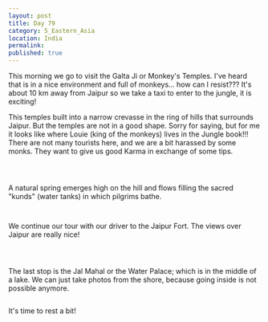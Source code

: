```yaml
---
layout: post
title: Day 79
category: 5_Eastern_Asia
location: India
permalink: 
published: true
---
```


This morning we go to visit the Galta Ji or Monkey's Temples. I've heard that is in a nice environment and full of monkeys... how can I resist??? It's about 10 km away from Jaipur so we take a taxi to enter to the jungle, it is exciting!

This temples built into a narrow crevasse in the ring of hills that surrounds Jaipur. But the temples are not in a good shape. Sorry for saying, but for me it looks like where Louie (king of the monkeys) lives in the Jungle book!!! There are not many tourists here, and we are a bit harassed by some monks. They want to give us good Karma in exchange of some tips.

<p><a
href="https://lh3.googleusercontent.com/9fxqDybVbarnWcq2SWc9TSQ2Q-UqpQw9apnG_ySB0bWQVc2uI2_jC4McB4CDzbGBVhadgZYYz8oI6y1i2k-S4HJKvE21uCo09hzPk0XSWkq8fkxzui4Ov_OZpGxfGA2bM1GijQ1l72yfmTdwWFs6aDX4dRPG7PgzKKdJCsfn3h-cSiXrlXvXVsFEM-Br7N4qeUgk1vElnX5yXt_6gRRkQYXhK8TwfFZ6e0mC8SkD9rzjTwivR9KODtxsVfV_dBB_p76i96zlo-YdOlDMr1bPv5MMmylkKNv9Nk6l94CegfM3bnh4DZjs0V-54qz1wFO1jQP1SWXepisTP13QPP1aQFO2LxYcgAoq_Q7EWWVfCVuxqwM6Xjjja5UA-tuEVUeVZdjbFO4FLX6eoGImQmAGX---QIn6zDv3y8QytXvbfeU2VmQHO8IGDAvtg9WonQVS35yWSYMn_vPrmAnJHABZUlIOmPiUp8f62dP7oB6zxtghb6AGDrRg0Q8hVSvAHR0zMpQ1VvfcLQEDoryJOwEoibnhwvHbbNzqxMe42DJ5Gn9yp4rCklfKNXAIBUuds_2ANeUPNvaVvMjazxcCS67uAghARx-47bHpcPWOdXn_27_LiUICPIdb2a1PsxSlx_G5I8cVvSaEZQjM7jgzidVsQFQFhv8N4oTDqqKHiQsxwM4O99o9xT7CxoM9CA=w836-h627-no"><img 
src="https://lh3.googleusercontent.com/9fxqDybVbarnWcq2SWc9TSQ2Q-UqpQw9apnG_ySB0bWQVc2uI2_jC4McB4CDzbGBVhadgZYYz8oI6y1i2k-S4HJKvE21uCo09hzPk0XSWkq8fkxzui4Ov_OZpGxfGA2bM1GijQ1l72yfmTdwWFs6aDX4dRPG7PgzKKdJCsfn3h-cSiXrlXvXVsFEM-Br7N4qeUgk1vElnX5yXt_6gRRkQYXhK8TwfFZ6e0mC8SkD9rzjTwivR9KODtxsVfV_dBB_p76i96zlo-YdOlDMr1bPv5MMmylkKNv9Nk6l94CegfM3bnh4DZjs0V-54qz1wFO1jQP1SWXepisTP13QPP1aQFO2LxYcgAoq_Q7EWWVfCVuxqwM6Xjjja5UA-tuEVUeVZdjbFO4FLX6eoGImQmAGX---QIn6zDv3y8QytXvbfeU2VmQHO8IGDAvtg9WonQVS35yWSYMn_vPrmAnJHABZUlIOmPiUp8f62dP7oB6zxtghb6AGDrRg0Q8hVSvAHR0zMpQ1VvfcLQEDoryJOwEoibnhwvHbbNzqxMe42DJ5Gn9yp4rCklfKNXAIBUuds_2ANeUPNvaVvMjazxcCS67uAghARx-47bHpcPWOdXn_27_LiUICPIdb2a1PsxSlx_G5I8cVvSaEZQjM7jgzidVsQFQFhv8N4oTDqqKHiQsxwM4O99o9xT7CxoM9CA=w836-h627-no" alt=""></a></p>

<p><a
href="https://lh3.googleusercontent.com/VPsrwCouAvPhwePHoEVBNHD8_Cg7aFCk3x4u0vXOWGnwMEdn_1ckynJbt0QUMDBimofcTzZT9xq3o6CfPT3kRxpdOoT0D_YaEASlye0PbX1OuWa3_W1vAKVOjQmT3cmT609Ibb4GuZQUtKfk9PwMoMl2fDUIYkm5b4_krWcKXJJ3oTcuUcNzxfiq5vywnL4C4qaBOWQ7BVHCNxvX6q71kV2H5LWoo8_R0f5MD5H2LqMP7EV_FxbreTA5me9J7q473_9fqE2yCF0PwTYNYN5j_t8JDg5HLIibMBNGe9wPDaBxaEKuAG_1LQrb-1bBkqhagdSeoG-MUKC9pxM_vPzGDueyS-Br0iQHJ2DaVOdynPJQaaXm5uvJYGl3TQZCBIraedsh1yCGKymwfKR-v93S4reDr0zhtyUg4dM1hNjE1oOrKJq_sY0PbkY4clwsQohwlb2znHl82tAPWfGH4nfYhGaevLSt7AtbaDSNwRlffKxEgQOX4QeXSckhxuWzhIeJ9FvwqR-jjk5Jb8L_g5qQ4u4g5pTcjJ0c1Z2zahi7aSBVG9BhQZGa_iR0YWmB0-lqKCYtMctE7WJMrIa1BIbRcteu6eIpuVf7sd5srZRgEQso25yQGnRr4x9Kn_F9LjcVhunKbN5d62tgYjk7naCHLz3tc03quXLfWP0xrHHfu6O3mUxymCqQECe5bQ=w836-h627-no"><img 
src="https://lh3.googleusercontent.com/VPsrwCouAvPhwePHoEVBNHD8_Cg7aFCk3x4u0vXOWGnwMEdn_1ckynJbt0QUMDBimofcTzZT9xq3o6CfPT3kRxpdOoT0D_YaEASlye0PbX1OuWa3_W1vAKVOjQmT3cmT609Ibb4GuZQUtKfk9PwMoMl2fDUIYkm5b4_krWcKXJJ3oTcuUcNzxfiq5vywnL4C4qaBOWQ7BVHCNxvX6q71kV2H5LWoo8_R0f5MD5H2LqMP7EV_FxbreTA5me9J7q473_9fqE2yCF0PwTYNYN5j_t8JDg5HLIibMBNGe9wPDaBxaEKuAG_1LQrb-1bBkqhagdSeoG-MUKC9pxM_vPzGDueyS-Br0iQHJ2DaVOdynPJQaaXm5uvJYGl3TQZCBIraedsh1yCGKymwfKR-v93S4reDr0zhtyUg4dM1hNjE1oOrKJq_sY0PbkY4clwsQohwlb2znHl82tAPWfGH4nfYhGaevLSt7AtbaDSNwRlffKxEgQOX4QeXSckhxuWzhIeJ9FvwqR-jjk5Jb8L_g5qQ4u4g5pTcjJ0c1Z2zahi7aSBVG9BhQZGa_iR0YWmB0-lqKCYtMctE7WJMrIa1BIbRcteu6eIpuVf7sd5srZRgEQso25yQGnRr4x9Kn_F9LjcVhunKbN5d62tgYjk7naCHLz3tc03quXLfWP0xrHHfu6O3mUxymCqQECe5bQ=w836-h627-no" alt=""></a></p>

<p><a
href="https://lh3.googleusercontent.com/F9QzWUDR70OZmuV7GCNWu4ZOhghFr84fk2TQIZTC3Ih6tVj0KZcNL30K6Pd76DwVA4rDSwV2Qy5FM5KCeQVzT_JxneM1mq5jIXzKVgnQdp40clw3x2_5_Mq4J9fEdl8Zmhc9YRroGApbgSQl7weP8Z7lDMsBB79psRZQZkhWg27Et_3taYP4Qz5B6JV5lW_eawJXQGxS9UGnfr9IN8g-HyCDtq4Lq3DZqGDh_mA7C5n1bIBWi499dbztgdLarx-RMy-FmfwnPRnqevfHcdHut4EUTM2SpGpVe99jvz1E92ZK_2n81sX-wOQwlQb6PAgMfdDjTWOsfpnb4Uy8sidyns6gM1Qi6NxnEAIbMn0ETkyEVMilSuB0n-iOXj9juzpFSCk5UCtL0qmUO1toAWLZLPWxQ9TZGVLhr-Om3e0Rz2WCIhcZ47NeUp9lCA-n80-gcjWrs2ZdU9_mqXqznYC53dU1nWRXPploMT-eTYnQtpg4Xjun0yOvyuqxLoELku5RpzgMzFPjPQ33RQEn4I7ap7MGY3m6E0DKlvhSgr4048krVDWrO8KXQeU-piRUhn1akbqMi8Dm-i-KGVdgxHzcUHzbd_K4LnV_9RY47bM0NkARWcWOeLsycyCo_kegVhFR5e-9SiifZCQ8g_0t3bQC2NGkD8Hqpr1zHnalbcZwx6ZHUwf80c66kdKSNQ=w836-h627-no"><img 
src="https://lh3.googleusercontent.com/F9QzWUDR70OZmuV7GCNWu4ZOhghFr84fk2TQIZTC3Ih6tVj0KZcNL30K6Pd76DwVA4rDSwV2Qy5FM5KCeQVzT_JxneM1mq5jIXzKVgnQdp40clw3x2_5_Mq4J9fEdl8Zmhc9YRroGApbgSQl7weP8Z7lDMsBB79psRZQZkhWg27Et_3taYP4Qz5B6JV5lW_eawJXQGxS9UGnfr9IN8g-HyCDtq4Lq3DZqGDh_mA7C5n1bIBWi499dbztgdLarx-RMy-FmfwnPRnqevfHcdHut4EUTM2SpGpVe99jvz1E92ZK_2n81sX-wOQwlQb6PAgMfdDjTWOsfpnb4Uy8sidyns6gM1Qi6NxnEAIbMn0ETkyEVMilSuB0n-iOXj9juzpFSCk5UCtL0qmUO1toAWLZLPWxQ9TZGVLhr-Om3e0Rz2WCIhcZ47NeUp9lCA-n80-gcjWrs2ZdU9_mqXqznYC53dU1nWRXPploMT-eTYnQtpg4Xjun0yOvyuqxLoELku5RpzgMzFPjPQ33RQEn4I7ap7MGY3m6E0DKlvhSgr4048krVDWrO8KXQeU-piRUhn1akbqMi8Dm-i-KGVdgxHzcUHzbd_K4LnV_9RY47bM0NkARWcWOeLsycyCo_kegVhFR5e-9SiifZCQ8g_0t3bQC2NGkD8Hqpr1zHnalbcZwx6ZHUwf80c66kdKSNQ=w836-h627-no" alt=""></a></p>

A natural spring emerges high on the hill and flows filling the sacred "kunds" (water tanks) in which pilgrims bathe.

<p><a
href="https://lh3.googleusercontent.com/mHcoEMRl-hGrjX9eKbLQ5JP3b3hVvc4eYn8OIJrCyb_cjrI_mgjQaVJ7wts1Iz8UqCAUWH_Ou6Z8f3Gal_uzys7KkNinasLpts8nIG8cAIAIW6UOG0tpH-u2UYXg5ZGcUFgwFTgNEK8zQLWLMTF1q35WqfjE9O_NzhCfHe3WDDu9BDdndJoJqFUDWE_Pa0qw04skVgIr5TRYrDexDZQvJHH3_0gEMwh1-QFsZEGwEr7fa0uwjbgPBgmt4QrUKvaywr-1XW2o1P1mNLkEIaVU3uc3DEo9MUVuvPD9lUkYx_BPiER9RWExID1DxeAfR3iaB15uZ2Kz3ygjDAa7zf77wDSHywkOjgIkLfYU6bQMn9SiwbjMsTcnDcreMlzzilNodF4vYcdCEsPEhlMEnsCsgWdr8GWIwCOceRqPviy6V0Iu2_wEkB1lDnjzvtqmevHEZY7hXFeXym-1MbK7RZWgwEtGyQiAWeueVL-5sEkrJEI5GIDWQsW9C3hCxtx84HpFMZZPHWmDIBD8mx50-3ic3YlsbuwRWUVSXORtgH_1BvLrn0aoJWdmxBNlm87q4NTsmE5aILtpMQX6Ji-1PSey9yIIXUNDsoSwJmJs2hJ-5aE881-HD9BqwxNwwoT2LL-v5W4RGwGTX1ak2eIAJ-E98i2rb2XGLr2T6FcfXJvaDLCPALDN_9eWtncYkQ=w836-h627-no"><img 
src="https://lh3.googleusercontent.com/mHcoEMRl-hGrjX9eKbLQ5JP3b3hVvc4eYn8OIJrCyb_cjrI_mgjQaVJ7wts1Iz8UqCAUWH_Ou6Z8f3Gal_uzys7KkNinasLpts8nIG8cAIAIW6UOG0tpH-u2UYXg5ZGcUFgwFTgNEK8zQLWLMTF1q35WqfjE9O_NzhCfHe3WDDu9BDdndJoJqFUDWE_Pa0qw04skVgIr5TRYrDexDZQvJHH3_0gEMwh1-QFsZEGwEr7fa0uwjbgPBgmt4QrUKvaywr-1XW2o1P1mNLkEIaVU3uc3DEo9MUVuvPD9lUkYx_BPiER9RWExID1DxeAfR3iaB15uZ2Kz3ygjDAa7zf77wDSHywkOjgIkLfYU6bQMn9SiwbjMsTcnDcreMlzzilNodF4vYcdCEsPEhlMEnsCsgWdr8GWIwCOceRqPviy6V0Iu2_wEkB1lDnjzvtqmevHEZY7hXFeXym-1MbK7RZWgwEtGyQiAWeueVL-5sEkrJEI5GIDWQsW9C3hCxtx84HpFMZZPHWmDIBD8mx50-3ic3YlsbuwRWUVSXORtgH_1BvLrn0aoJWdmxBNlm87q4NTsmE5aILtpMQX6Ji-1PSey9yIIXUNDsoSwJmJs2hJ-5aE881-HD9BqwxNwwoT2LL-v5W4RGwGTX1ak2eIAJ-E98i2rb2XGLr2T6FcfXJvaDLCPALDN_9eWtncYkQ=w836-h627-no" alt=""></a></p>

<p><a
href="https://lh3.googleusercontent.com/7n3akdQbkoXRZbOKwa8AdYWQeVcPYcqm8S54rV4qKCQXHLKxix6Tph62IJXAJzrXysSh-iyQGioiSB7krWEoK-LALKPiZsCEsUnqApSR4v_DIslrOii0N2of35N9KEeF-h3qp08DRBuboB1GJ6dBJ5uYgiPz1jv6WNdR8MjuWC0ESP_l4cwl7L9h2Jey3SEwlYyU0_OAStwLwMa64QXQ4DGpZu3qYfA_h6f49HvbqOIum1187tT3JqTTtrKih1nLEmTS3gA-pb19iAWhX6vA-HzlPXdssI9Qpj4dbkacykhKWfYr1du-g93MuKz4tbB1FEdooXfgELDv5Xb6t81xm7EBlrOsM0fkwAiJcoRIGRHgAldSXtatj34OsRo7N9A1yo5RN39zQEWmsoY5mhQVaE4Mr686FMERAAOdbVPaiag3K9fW6nfrkZrY4-BmKvPceLgzJ1WKkSMLi0w1cKhVJ1FdvWhDXWL3hDkpUWr5KcIW2YDqGiDREdckzATgQV5yHJm_fljs-aZfpABAad-hmUMv-w8qn5vEwfgmw0OaXuQ1Aa8jNSbOOm4ke8iiWvE8bdhowig1XXRwtDV7N66vtYnVPvVrLlzHnIEAPwEmGzlgNYWGYZZwH1az6WetRCCKkSWc8DEGHrQ950EIKson8o2-2-D9HyRak6gzu2eQ3CK8QAOujVC3YcaG-g=w377-h502-no"><img 
src="https://lh3.googleusercontent.com/7n3akdQbkoXRZbOKwa8AdYWQeVcPYcqm8S54rV4qKCQXHLKxix6Tph62IJXAJzrXysSh-iyQGioiSB7krWEoK-LALKPiZsCEsUnqApSR4v_DIslrOii0N2of35N9KEeF-h3qp08DRBuboB1GJ6dBJ5uYgiPz1jv6WNdR8MjuWC0ESP_l4cwl7L9h2Jey3SEwlYyU0_OAStwLwMa64QXQ4DGpZu3qYfA_h6f49HvbqOIum1187tT3JqTTtrKih1nLEmTS3gA-pb19iAWhX6vA-HzlPXdssI9Qpj4dbkacykhKWfYr1du-g93MuKz4tbB1FEdooXfgELDv5Xb6t81xm7EBlrOsM0fkwAiJcoRIGRHgAldSXtatj34OsRo7N9A1yo5RN39zQEWmsoY5mhQVaE4Mr686FMERAAOdbVPaiag3K9fW6nfrkZrY4-BmKvPceLgzJ1WKkSMLi0w1cKhVJ1FdvWhDXWL3hDkpUWr5KcIW2YDqGiDREdckzATgQV5yHJm_fljs-aZfpABAad-hmUMv-w8qn5vEwfgmw0OaXuQ1Aa8jNSbOOm4ke8iiWvE8bdhowig1XXRwtDV7N66vtYnVPvVrLlzHnIEAPwEmGzlgNYWGYZZwH1az6WetRCCKkSWc8DEGHrQ950EIKson8o2-2-D9HyRak6gzu2eQ3CK8QAOujVC3YcaG-g=w377-h502-no" alt=""></a></p>

We continue our tour with our driver to the Jaipur Fort. The views over Jaipur are really nice!

<p><a
href="https://lh3.googleusercontent.com/W6Jo4ybxo4lY2QvkEogJNdc0dLyXUsn7WaB9lZbDEfNe_RXtbEsAh12BkOhTgcjZNs8el2KJblN7Afa3grZBOnM6_nLPr2eLHN5PVowfNeXGVKtzmdLjmriOtX1u1xGvBVPFRHNG-UOW8z9ipOQBjEYW_VKchmAO3HwbxEMUAsXrAe3cj1UdjAYfy3u8FggU2Re-hP0EOnJ03HzGfdKvUrP77PWrmUHEWHjiellCu6otIbhfo02PXgOkkPbJRxH9-N8fz6lEe0AMD-PU3Y7xDH8NGoQaAmW9WWWIWEQ1g8B-VZbjxhRs3MSEhunrGA5AtHXPdPvKWJYzmyZi6Lfk-jMfL3HGRw31_ApKJlxXK8IHSKuzn_SCTYylfS2lHiUDkoLWTNYILW7Essgh12FT2UbTObb49CmXPCVClRRHIfPZU60SWGAUXZIzQcrrPA5TpPgAgoD_6io5QGTpNa-XmY9hlwUFhbLc3V2saZNBzboEsBQReXYckPJ5oQo-JXHfUeR9_cOlnNRGu7_zT4IBBqALjIcxHfJdJhOa4VQnE2pmiWaRoiQ1OncvgTRUK3tDeiCl9Wup_crsat6jlSBzppwhNkpop2MRNBa-bFGNORMApIuv5RJFPvQnVfK_QltmX8zthtnWG-PTBY9A64jAi3uC2dHO9vaebB5PGMqiqp87WcLlyu1Un3-Yxw=w836-h627-no"><img 
src="https://lh3.googleusercontent.com/W6Jo4ybxo4lY2QvkEogJNdc0dLyXUsn7WaB9lZbDEfNe_RXtbEsAh12BkOhTgcjZNs8el2KJblN7Afa3grZBOnM6_nLPr2eLHN5PVowfNeXGVKtzmdLjmriOtX1u1xGvBVPFRHNG-UOW8z9ipOQBjEYW_VKchmAO3HwbxEMUAsXrAe3cj1UdjAYfy3u8FggU2Re-hP0EOnJ03HzGfdKvUrP77PWrmUHEWHjiellCu6otIbhfo02PXgOkkPbJRxH9-N8fz6lEe0AMD-PU3Y7xDH8NGoQaAmW9WWWIWEQ1g8B-VZbjxhRs3MSEhunrGA5AtHXPdPvKWJYzmyZi6Lfk-jMfL3HGRw31_ApKJlxXK8IHSKuzn_SCTYylfS2lHiUDkoLWTNYILW7Essgh12FT2UbTObb49CmXPCVClRRHIfPZU60SWGAUXZIzQcrrPA5TpPgAgoD_6io5QGTpNa-XmY9hlwUFhbLc3V2saZNBzboEsBQReXYckPJ5oQo-JXHfUeR9_cOlnNRGu7_zT4IBBqALjIcxHfJdJhOa4VQnE2pmiWaRoiQ1OncvgTRUK3tDeiCl9Wup_crsat6jlSBzppwhNkpop2MRNBa-bFGNORMApIuv5RJFPvQnVfK_QltmX8zthtnWG-PTBY9A64jAi3uC2dHO9vaebB5PGMqiqp87WcLlyu1Un3-Yxw=w836-h627-no" alt=""></a></p>

<p><a
href="https://lh3.googleusercontent.com/dgk7wA4nFZldO_gfwSo9rhGpDj2ot0mhh3bANAd23l26eogz_P4mkZ7E27dWxR3ZXGaSU1FtcYtSz-b-bwWii3_7T-ADDXnUVFldBuZHEed1DfC-g2V_bsUMd-HmbQuhCVmtzgSxOayIrTwE8Pbdp_PJ7bW0Zr4auXePgRJdS-Mh4QZUz5slBAVcjx3LzKyfgblBo-VBFBmUjRoeGR--m_9Rx8WaCUzmuUiYNG3isiACcggEO5MLVVA3XIdhwpIpoGJqr-JI4IViAoeCzbDyLQljUVlTuwVr922DDBiW00Lr0xsgloWLVmlhfHkFH2BiZL7SJndgPi4UXBVrpuj60AIveDshuQZtZNOXsOOTVJchfL9ksusPhxTERxvhEDL-vpQL2nGtdndYNnhi8_pigiQ8T6uuNi-0sVbOm9j7i3X5YZoCV3ekrw6OA0d80pE9Zfpjmhs6XJF333rNxSt21Aq9z49wRSdtFCmdQIHW8VuAPsEolvQXVMF1pn2nmgNQfpeY1C7yvSligtXvwvcqvDffq0ZrqX7clYEcnr4UtpA8hZ7T14Oj0_XUo1ymRIaz18DD9nXmzsIdvTYNKc0w276qZ8eI8gnKDZO2NbJ5OhKtKOI4cRHYVQY1pqVa7Xil4k4PuKoziCtb3LUKJe-esBjaK-vBz0GxfTkXZc0D-Zp0C9yJLGKEWJmU7w=w836-h627-no"><img 
src="https://lh3.googleusercontent.com/dgk7wA4nFZldO_gfwSo9rhGpDj2ot0mhh3bANAd23l26eogz_P4mkZ7E27dWxR3ZXGaSU1FtcYtSz-b-bwWii3_7T-ADDXnUVFldBuZHEed1DfC-g2V_bsUMd-HmbQuhCVmtzgSxOayIrTwE8Pbdp_PJ7bW0Zr4auXePgRJdS-Mh4QZUz5slBAVcjx3LzKyfgblBo-VBFBmUjRoeGR--m_9Rx8WaCUzmuUiYNG3isiACcggEO5MLVVA3XIdhwpIpoGJqr-JI4IViAoeCzbDyLQljUVlTuwVr922DDBiW00Lr0xsgloWLVmlhfHkFH2BiZL7SJndgPi4UXBVrpuj60AIveDshuQZtZNOXsOOTVJchfL9ksusPhxTERxvhEDL-vpQL2nGtdndYNnhi8_pigiQ8T6uuNi-0sVbOm9j7i3X5YZoCV3ekrw6OA0d80pE9Zfpjmhs6XJF333rNxSt21Aq9z49wRSdtFCmdQIHW8VuAPsEolvQXVMF1pn2nmgNQfpeY1C7yvSligtXvwvcqvDffq0ZrqX7clYEcnr4UtpA8hZ7T14Oj0_XUo1ymRIaz18DD9nXmzsIdvTYNKc0w276qZ8eI8gnKDZO2NbJ5OhKtKOI4cRHYVQY1pqVa7Xil4k4PuKoziCtb3LUKJe-esBjaK-vBz0GxfTkXZc0D-Zp0C9yJLGKEWJmU7w=w836-h627-no" alt=""></a></p>

<p><a
href="https://lh3.googleusercontent.com/2rRLZerP8XLxEb3F1_TqPs1DPOIz4n4o4OOYkOiJYMX1MSuhAfBcr5WsMREBLifFYw1ayS3Gx4IHz6BJJhkQTBzGwqoYAQrWeEVw3FnZP1M2MavZTeW7sV4Ye9sawP6Ey7ZITqOUgko9bnT4HCJr-DIjP-G9YJI632t4Ba_QzMO7PwJ_-ZwMqzDSMgsKJ9tLPM2E2NQMLOw_E2GJDPPFJjFMaAw68PLw9nijhBkG9RAUEOK6mfM0TmkrUwDP2sF6px_tGDhaPpx44DlOuUVWTkODupwQWgIKOHcwrIthqmBM-ebDi4SfcxXDhnb0onfehH6ItoqUFz4uPtq7xADUpcoREWQxeI6FEgR50_nYH9jJ8fULzQrSaoMbW_SL4cu0tlj19-3x7IffT8R10tOYq4zbvksRWKRmKAxbPYIDzxsovdv7c2C0HTPu9hR7rsA_IyKQZA2CzUSQSdcQYh0BqhZhyPVrlhnT-04ogMud_VW8ojAnhYjiROHu_yatdZY7Wl9fNOndwWEL8ByDsEqAEwZdF_85fg2f6LG00mO0P8iHURr_BFI45WNNXP6nOwGO4YZ0NBFKDZL9_E0FJNVBObdvVpsJocb_EjuFJ87znv_pu-LpGLinFPOJ-G0FFmA0qYRy9dtZrAONKxJmY01ZGJbYh0KRy0g8pYnGZqzA8W0p65r3rrfh87c-Hg=w836-h627-no"><img 
src="https://lh3.googleusercontent.com/2rRLZerP8XLxEb3F1_TqPs1DPOIz4n4o4OOYkOiJYMX1MSuhAfBcr5WsMREBLifFYw1ayS3Gx4IHz6BJJhkQTBzGwqoYAQrWeEVw3FnZP1M2MavZTeW7sV4Ye9sawP6Ey7ZITqOUgko9bnT4HCJr-DIjP-G9YJI632t4Ba_QzMO7PwJ_-ZwMqzDSMgsKJ9tLPM2E2NQMLOw_E2GJDPPFJjFMaAw68PLw9nijhBkG9RAUEOK6mfM0TmkrUwDP2sF6px_tGDhaPpx44DlOuUVWTkODupwQWgIKOHcwrIthqmBM-ebDi4SfcxXDhnb0onfehH6ItoqUFz4uPtq7xADUpcoREWQxeI6FEgR50_nYH9jJ8fULzQrSaoMbW_SL4cu0tlj19-3x7IffT8R10tOYq4zbvksRWKRmKAxbPYIDzxsovdv7c2C0HTPu9hR7rsA_IyKQZA2CzUSQSdcQYh0BqhZhyPVrlhnT-04ogMud_VW8ojAnhYjiROHu_yatdZY7Wl9fNOndwWEL8ByDsEqAEwZdF_85fg2f6LG00mO0P8iHURr_BFI45WNNXP6nOwGO4YZ0NBFKDZL9_E0FJNVBObdvVpsJocb_EjuFJ87znv_pu-LpGLinFPOJ-G0FFmA0qYRy9dtZrAONKxJmY01ZGJbYh0KRy0g8pYnGZqzA8W0p65r3rrfh87c-Hg=w836-h627-no" alt=""></a></p>


The last stop is the Jal Mahal or the Water Palace; which is in the middle of a lake. We can just take photos from the shore, because going inside is not possible anymore.


<p><a
href="https://lh3.googleusercontent.com/bChCwL8lWhOLoLIWNld5nXpnzyas2WfW4-s_p2V0ssO-QiGmfXcjG7vLJYphbucxqGFY4wEkaAobDgz6ogbbDHSuVq_XRbVVIFBEkkfg0v3wd44tLk1qLiDOYSn-h7OyM5fb6JKss4SQuKn-SvcyszD6QDyCx2x4ijGkQ6Uegx4aR1nG2sJ2B-CIkJsW2pjn-ROYYxkl0lgqh20JVLa7eLq94q9ho-AdQrKHw7DyVplitTV9hUSu0eA8KslmHkSyW-5eQ7g3yodg93NqUAC1DC2CH-glNr0LLbb2r7kCCioMEMRZ0UXvVVPc5wYH5KwBc_HnPaM6NqhNxpUHmJ5tVqgFyuOo0DpPEfLUFclMxdP87fmgCsX5tGCqydDr-rJBBXy9lP3kgLzJ_yxjmi90nanKHFKBBLNfW0Eb8Y7_o81jbyL5qLiO5yhEJzl1KbLWK7bc0mAuDhgtP14RYMI1ZHWtho50h3PXKyiwS3ozJpRCE1_wRxghB9ukuc8l-pimA6cwI9OuJ29DFBDKtq2n9IDUeNjvudr7d0_waMjdaJ4OgqEltevB2pQWOxW3UrpLAjzK7mG0f1Z43xX4VS0yf7f70OOM5jAF18BWv7PHOY9ieIO6EunNmbzdcfe8uxUkLimA-kIXG8fPFuIxzHw-Eivh4fC8m878ztGlBtsei8x4z5Rk2lcGUhcnvw=w836-h627-no"><img 
src="https://lh3.googleusercontent.com/bChCwL8lWhOLoLIWNld5nXpnzyas2WfW4-s_p2V0ssO-QiGmfXcjG7vLJYphbucxqGFY4wEkaAobDgz6ogbbDHSuVq_XRbVVIFBEkkfg0v3wd44tLk1qLiDOYSn-h7OyM5fb6JKss4SQuKn-SvcyszD6QDyCx2x4ijGkQ6Uegx4aR1nG2sJ2B-CIkJsW2pjn-ROYYxkl0lgqh20JVLa7eLq94q9ho-AdQrKHw7DyVplitTV9hUSu0eA8KslmHkSyW-5eQ7g3yodg93NqUAC1DC2CH-glNr0LLbb2r7kCCioMEMRZ0UXvVVPc5wYH5KwBc_HnPaM6NqhNxpUHmJ5tVqgFyuOo0DpPEfLUFclMxdP87fmgCsX5tGCqydDr-rJBBXy9lP3kgLzJ_yxjmi90nanKHFKBBLNfW0Eb8Y7_o81jbyL5qLiO5yhEJzl1KbLWK7bc0mAuDhgtP14RYMI1ZHWtho50h3PXKyiwS3ozJpRCE1_wRxghB9ukuc8l-pimA6cwI9OuJ29DFBDKtq2n9IDUeNjvudr7d0_waMjdaJ4OgqEltevB2pQWOxW3UrpLAjzK7mG0f1Z43xX4VS0yf7f70OOM5jAF18BWv7PHOY9ieIO6EunNmbzdcfe8uxUkLimA-kIXG8fPFuIxzHw-Eivh4fC8m878ztGlBtsei8x4z5Rk2lcGUhcnvw=w836-h627-no" alt=""></a></p>

It's time to rest a bit!

